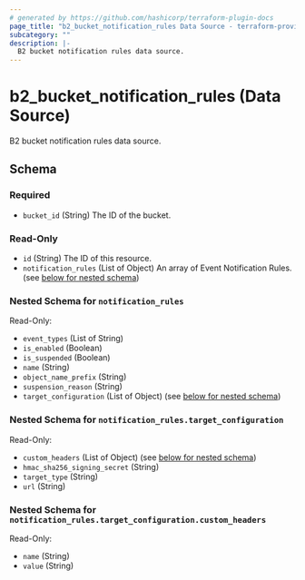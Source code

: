 ```yaml
---
# generated by https://github.com/hashicorp/terraform-plugin-docs
page_title: "b2_bucket_notification_rules Data Source - terraform-provider-b2"
subcategory: ""
description: |-
  B2 bucket notification rules data source.
---
```


# b2_bucket_notification_rules (Data Source)

B2 bucket notification rules data source.



<!-- schema generated by tfplugindocs -->
## Schema

### Required

- `bucket_id` (String) The ID of the bucket.

### Read-Only

- `id` (String) The ID of this resource.
- `notification_rules` (List of Object) An array of Event Notification Rules. (see [below for nested schema](#nestedatt--notification_rules))

<a id="nestedatt--notification_rules"></a>
### Nested Schema for `notification_rules`

Read-Only:

- `event_types` (List of String)
- `is_enabled` (Boolean)
- `is_suspended` (Boolean)
- `name` (String)
- `object_name_prefix` (String)
- `suspension_reason` (String)
- `target_configuration` (List of Object) (see [below for nested schema](#nestedobjatt--notification_rules--target_configuration))

<a id="nestedobjatt--notification_rules--target_configuration"></a>
### Nested Schema for `notification_rules.target_configuration`

Read-Only:

- `custom_headers` (List of Object) (see [below for nested schema](#nestedobjatt--notification_rules--target_configuration--custom_headers))
- `hmac_sha256_signing_secret` (String)
- `target_type` (String)
- `url` (String)

<a id="nestedobjatt--notification_rules--target_configuration--custom_headers"></a>
### Nested Schema for `notification_rules.target_configuration.custom_headers`

Read-Only:

- `name` (String)
- `value` (String)
